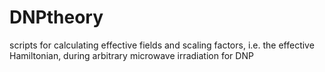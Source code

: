 # DNPtheory
scripts for calculating effective fields and scaling factors, i.e. the effective Hamiltonian, during arbitrary microwave irradiation for DNP
